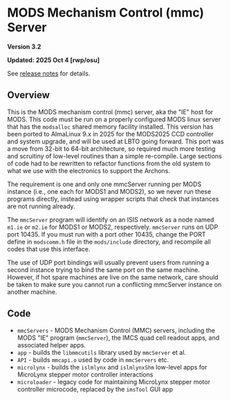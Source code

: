# MODS Mechanism Control (mmc) Server
 
**Version 3.2**

**Updated: 2025 Oct 4 [rwp/osu]**

See [release notes](releases.md) for details.

## Overview

This is the MODS mechanism control (mmc) server, aka the "IE" host for MODS.  This code must be run on a properly configured MODS linux server that has the `modsalloc`
shared memory facility installed.  This version has been ported to AlmaLinux 9.x in 2025 for the MODS2025 CCD controller and system upgrade, and will be used at LBTO
going forward.  This port was a move from 32-bit to 64-bit architecture, so required much more testing and scruitiny of low-level routines than a simple re-compile. 
Large sections of code had to be rewritten to refactor functions from the old system to what we use with the electronics to support the Archons.

The requirement is one and only one mmcServer running per MODS instance (i.e., one each for MODS1 and MODS2), so we never run these programs directly, instead
using wrapper scripts that check that instances are not running already.

The `mmcServer` program will identify on an ISIS network as a node named `m1.ie` or `m2.ie` for MODS1 or MODS2, respectively. `mmcServer` runs on UDP port 10435. 
If you must run with a port other 10435,  change the PORT define in `modscomm.h` file in the `mods/include` directory, and recompile all codes that use this interface.

The use of UDP port bindings will usually prevent users from running a second instance trying to bind the same port on the same machine.  However, if hot spare machines
are live on the same network, care should be taken to make sure you cannot run a conflicting mmcServer instance on another machine.  

## Code

 * `mmcServers` - MODS Mechanism Control (MMC) servers, including the MODS "IE" program (`mmcServer`), the IMCS quad cell readout apps, and associated helper apps.
 * `app` - builds the `libmmcutils` library used by `mmcServer` et al.
 * `API` - builds `mmcapi.o` used by code in `mmcServers` etc.
 * `microlynx` - builds the `islmlynx` and `islmlynxShm` low-level apps for MicroLynx stepper motor controller interactions
 * `microloader` - legacy code for maintaining MicroLynx stepper motor controller microcode, replaced by the `imsTool` GUI app

